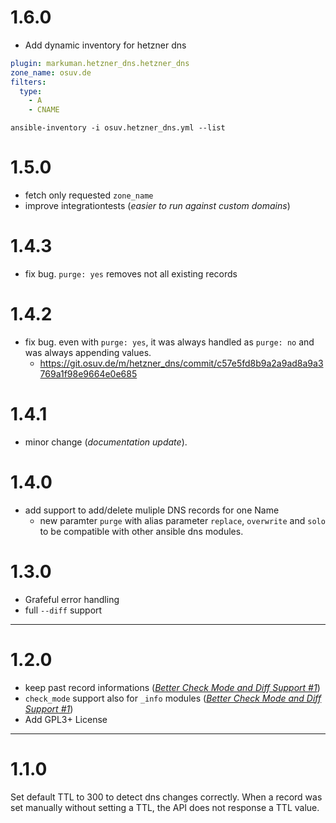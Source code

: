 # 1.6.0

* Add dynamic inventory for hetzner dns

```yml
plugin: markuman.hetzner_dns.hetzner_dns
zone_name: osuv.de
filters:
  type:
    - A
    - CNAME
```

`ansible-inventory -i osuv.hetzner_dns.yml --list`

# 1.5.0

* fetch only requested `zone_name`
* improve integrationtests (_easier to run against custom domains_)

# 1.4.3

* fix bug. `purge: yes` removes not all existing records

# 1.4.2

* fix bug. even with `purge: yes`, it was always handled as `purge: no` and was always appending values.  
  *  https://git.osuv.de/m/hetzner_dns/commit/c57e5fd8b9a2a9ad8a9a3769a1f98e9664e0e685

# 1.4.1

* minor change (_documentation update_).

# 1.4.0

* add support to add/delete muliple DNS records for one Name
  * new paramter `purge` with alias parameter `replace`, `overwrite` and `solo` to be compatible with other ansible dns modules.


# 1.3.0

* Grafeful error handling
* full `--diff` support

---

# 1.2.0

* keep past record informations (_[Better Check Mode and Diff Support #1](https://github.com/markuman/hetzner_dns/issues/1)_)
* `check_mode` support also for `_info` modules (_[Better Check Mode and Diff Support #1](https://github.com/markuman/hetzner_dns/issues/1)_)
* Add GPL3+ License

---

# 1.1.0

Set default TTL to 300 to detect dns changes correctly. When a record was set manually without setting a TTL, the API does not response a TTL value.